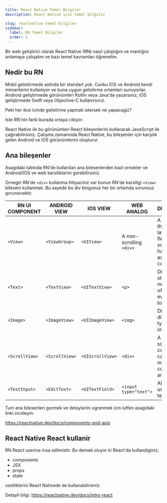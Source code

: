 ```yaml
---
title: React Native Temel Bilgiler
description: React Native için temel bilgiler

slug: reactnative-temel-bilgiler
sidebar:
  label: RN Temel Bilgiler
  order: 2
---
```


Bir web geliştirici olarak React Native (RN) nasıl çalıştığını ve mantığını anlamaya çalışalım ve bazı temel kavramları öğrenelim.

## Nedir bu RN

Mobil gelistirmede aslinda bir standart yok. Cunku IOS ve Android kendi mimarilerini kullaniyor ve buna uygun gelistirme ortamlari sunuyorlar.
Android geliştirmede görünümleri Kotlin veya Java'da yazarsınız; iOS geliştirmede Swift veya Objective-C kullanırsınız.

Peki her ikisi icinde gelistirme yapmak istersek ne yapacagiz?

Iste RN'nin farki burada ortaya cikiyor.

React Native ile bu görünümleri React bileşenlerini kullanarak JavaScript ile çağırabilirsiniz. Çalışma zamanında React Native, bu bileşenler için karşılık gelen Android ve iOS görünümlerini oluşturur.


## Ana bileşenler

Asagidaki tabloda RN'de kullanilan ana bilesenlerden bazi ornekler ve Android/IOS ve web karsiliklarini gorebilirsiniz.

Ornegin RN'de `<div>` kullanma ihtiyaciniz var bunun RN'de karsiligi `<View>` bileseni kullanmak. Bu sayede bu div blogunuz her bir ortamda sorunsuz gorunecektir.



| RN UI COMPONENT | ANDROID VIEW   | IOS VIEW         | WEB ANALOG              | DESCRIPTION                                                                                           |
| ------------------------- | -------------- | ---------------- | ----------------------- | ----------------------------------------------------------------------------------------------------- |
| `<View>`                  | `<ViewGroup>`  | `<UIView>`       | A non-scrolling `<div>` | A container that supports layout with flexbox, style, some touch handling, and accessibility controls |
| `<Text>`                  | `<TextView>`   | `<UITextView>`   | `<p>`                   | Displays, styles, and nests strings of text and even handles touch events                             |
| `<Image>`                 | `<ImageView>`  | `<UIImageView>`  | `<img>`                 | Displays different types of images                                                                    |
| `<ScrollView>`            | `<ScrollView>` | `<UIScrollView>` | `<div>`                 | A generic scrolling container that can contain multiple components and views                          |
| `<TextInput>`             | `<EditText>`   | `<UITextField>`  | `<input type="text">`   | Allows the user to enter text                                                                         |


Tum ana bilesenleri gormek ve detaylarini ogrenmek icin lutfen asagidaki linki inceleyin:

https://reactnative.dev/docs/components-and-apis

## React Native React kullanir

RN React uzerine insa edilmistir. Bu demek oluyor ki React'da kullandiginiz; 
- components
- JSX
- props
- state

ozelliklerini React Nativede de kullanabilirsiniz. 

Detayli bilgi: https://reactnative.dev/docs/intro-react